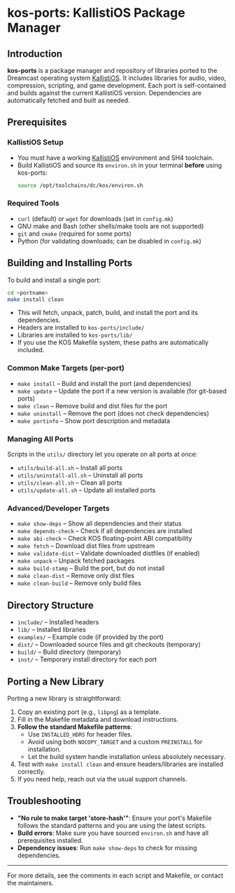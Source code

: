 # kos-ports: KallistiOS Package Manager

## Introduction

**kos-ports** is a package manager and repository of libraries ported to the Dreamcast operating system [KallistiOS](https://github.com/KallistiOS/KallistiOS). It includes libraries for audio, video, compression, scripting, and game development. Each port is self-contained and builds against the current KallistiOS version. Dependencies are automatically fetched and built as needed.

## Prerequisites

### KallistiOS Setup

- You must have a working [KallistiOS](https://github.com/KallistiOS/KallistiOS) environment and SH4 toolchain.
- Build KallistiOS and source its `environ.sh` in your terminal **before** using kos-ports:
  ```sh
  source /opt/toolchains/dc/kos/environ.sh
  ```

### Required Tools

- `curl` (default) or `wget` for downloads (set in `config.mk`)
- GNU make and Bash (other shells/make tools are not supported)
- `git` and `cmake` (required for some ports)
- Python (for validating downloads; can be disabled in `config.mk`)

## Building and Installing Ports

To build and install a single port:
```sh
cd <portname>
make install clean
```
- This will fetch, unpack, patch, build, and install the port and its dependencies.
- Headers are installed to `kos-ports/include/`
- Libraries are installed to `kos-ports/lib/`
- If you use the KOS Makefile system, these paths are automatically included.

### Common Make Targets (per-port)

- `make install` – Build and install the port (and dependencies)
- `make update` – Update the port if a new version is available (for git-based ports)
- `make clean` – Remove build and dist files for the port
- `make uninstall` – Remove the port (does not check dependencies)
- `make portinfo` – Show port description and metadata

### Managing All Ports

Scripts in the `utils/` directory let you operate on all ports at once:
- `utils/build-all.sh` – Install all ports
- `utils/uninstall-all.sh` – Uninstall all ports
- `utils/clean-all.sh` – Clean all ports
- `utils/update-all.sh` – Update all installed ports

### Advanced/Developer Targets

- `make show-deps` – Show all dependencies and their status
- `make depends-check` – Check if all dependencies are installed
- `make abi-check` – Check KOS floating-point ABI compatibility
- `make fetch` – Download dist files from upstream
- `make validate-dist` – Validate downloaded distfiles (if enabled)
- `make unpack` – Unpack fetched packages
- `make build-stamp` – Build the port, but do not install
- `make clean-dist` – Remove only dist files
- `make clean-build` – Remove only build files

## Directory Structure

- `include/` – Installed headers
- `lib/` – Installed libraries
- `examples/` – Example code (if provided by the port)
- `dist/` – Downloaded source files and git checkouts (temporary)
- `build/` – Build directory (temporary)
- `inst/` – Temporary install directory for each port

## Porting a New Library

Porting a new library is straightforward:
1. Copy an existing port (e.g., `libpng`) as a template.
2. Fill in the Makefile metadata and download instructions.
3. **Follow the standard Makefile patterns**:
   - Use `INSTALLED_HDRS` for header files.
   - Avoid using both `NOCOPY_TARGET` and a custom `PREINSTALL` for installation.
   - Let the build system handle installation unless absolutely necessary.
4. Test with `make install clean` and ensure headers/libraries are installed correctly.
5. If you need help, reach out via the usual support channels.

## Troubleshooting

- **"No rule to make target 'store-hash'"**: Ensure your port's Makefile follows the standard patterns and you are using the latest scripts.
- **Build errors**: Make sure you have sourced `environ.sh` and have all prerequisites installed.
- **Dependency issues**: Run `make show-deps` to check for missing dependencies.

---

For more details, see the comments in each script and Makefile, or contact the maintainers.

